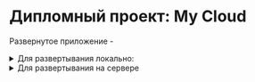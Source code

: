 # Дипломный проект: My Cloud

Развернутое приложение - 
<details>
 <summary>Для развертывания локально:</summary>
<details>
<summary>Backend:</summary>

1. -  Переходим в папку, 
2. - Создаем и активируем окружение,    
3. - Ставим зависимости,
4. - Создаем базу данных, с учетом настроек указанных в файле .env
5. - Мигрируем
6. - Создаем суперпользователя согласно файлу .env
`python manage.py create_superuser` 
7. - Запускаем сервер 
`python manage.py runserver`
</details>
<details>
<summary>Frontend:</summary>

1. - В файле `.env` вместо {url} указываем url полученный в терминале от бэка , 
2. - Устанавливаем зависимости: `npm i`,    
3. - Запускаемся `npm run dev`
</details>
</details>
<details>
    <summary>Для развертывания на сервере</summary>
 
1. - Устанавливаем на ПК программу PuTTY для генерации SSH-ключа

2. - Запускаем PuTTYgen и генерируем SSH-2RSA ключ(Можно поставить во вкладке Key). Копируем публичный SSH-ключ

3. - Создаем на сайте reg.ru облачный сервер

4. - Запускаем терминал и подключаемся к серверу:
ssh root@<ip адрес сервера>
Вводим пароль для доступа к серверу из письма, полученного на эл. почту

5. - Создаем нового пользователя:
adduser <имя пользователя>
6. - Добавляем созданного пользователя в группу sudo:
usermod <имя пользователя> -aG sudo
7. - Выходим из под пользователя root:
logout
8. - Подключаемся к серверу под новым пользователем:
ssh <имя пользователя>@<ip адрес сервера>
9. - Скачиваем обновления пакетов apt, чтобы пользоваться их актуальными релизами:
sudo apt update
10. - Устанавливаем необходимые пакеты:
sudo apt install python3-venv python3-pip postgresql nginx
11. - Заходим в панель psql под пользователем postgres:
sudo -u postgres psql
12. - Создаем базу данных:
CREATE DATABASE mycloud;
13. - Задаем пароль для пользователя postgres:
ALTER USER postgres WITH PASSWORD 'postgres';
14. - Выходим из панели psql:
\q
15. - Проверяем что установлен git:
git --version
16. - Клонируем репозиторий:
git clone https://github.com/long57899/Dp.git
17. - Переходим в папку проекта backend:
cd /home/<имя пользователя>/Dp/backend
18. - Устанавливаем виртуальное окружение:
python3 -m venv env
19. - Активируем виртуальное окружение:
source env/bin/activate
20. - Устанавливаем зависимости:
pip install -r requirements.txt
21. - В папке backend изменяем если нужно файл .env в соответствии с шаблоном:
nano .env
22. - Применяем миграции:
python manage.py migrate
23. - Создаем администратора:
python manage.py create_superuser
24. - Собираем весь статичный контент в одной папке (static) на сервере:
python manage.py collectstatic
25. - Запускаем сервер:
python manage.py runserver 0.0.0.0:8000
26. - Проверяем работу gunicorn:
gunicorn mycloud.wsgi -b 0.0.0.0:8000

27. - Создаем файл gunicorn.socket:
sudo nano /etc/systemd/system/gunicorn.socket

[Unit]
Description=gunicorn socket

[Socket]
ListenStream=/run/gunicorn.sock

[Install]
WantedBy=sockets.target
28. Создаем файл gunicorn.service:
sudo nano /etc/systemd/system/gunicorn.service

[Unit]
Description=gunicorn daemon
Requires=gunicorn.socket
After=network.target

[Service]
User=<имя пользователя>
Group=www-data
WorkingDirectory=/home/<имя пользователя>/Dp/backend
ExecStart=/home/<имя пользователя>/Dp/backend/env/bin/gunicorn \
         --access-logfile - \
         --workers=3 \
         --bind unix:/run/gunicorn.sock \
         mycloud.wsgi:application

[Install]
WantedBy=multi-user.target
29. - Запускаем файл gunicorn.socket:
sudo systemctl start gunicorn.socket
sudo systemctl enable gunicorn.socket

30. - Проверяем статус файла gunicorn.socket:
sudo systemctl status gunicorn.socket

31. - Убеждаемся что файл gunicorn.sock присутствует в папке /run:
file /run/gunicorn.sock

32. - Проверяем статус gunicorn:
sudo systemctl status gunicorn

33. - Создаем модуль nginx:
sudo nano /etc/nginx/sites-available/mycloud

server {
   listen 80;
   server_name <ip адрес сервера>;

   location = /favicon.ico {
      access_log off;
      log_not_found off;
   }

   location /static/ {
      root /home/<имя пользователя>/Dp/backend;
   }

   location / {
      include proxy_params;
      proxy_pass http://unix:/run/gunicorn.sock;
   }
}
34. - Создаем символическую ссылку:
sudo ln -s /etc/nginx/sites-available/mycloud /etc/nginx/sites-enabled

35. - Добавляем пользователя www-data в группу текущего пользователя:
sudo usermod -a -G ${USER} www-data

36. - Диагностируем nginx на предмет ошибок в синтаксисе:
sudo nginx -t

37. - Перезапускаем веб-сервер:
sudo systemctl restart nginx

38. - Проверяем статус nginx:
sudo systemctl status nginx

39. - При помощи firewall даем полные права nginx для подключений:
sudo ufw allow 'Nginx Full'

40. - Устанавливаем Node Version Manager (nvm):
curl -o- https://raw.githubusercontent.com/nvm-sh/nvm/v0.40.1/install.sh | bash

41. - Добавляем переменную окружения:

export NVM_DIR="$([ -z "${XDG_CONFIG_HOME-}" ] && printf %s "${HOME}/.nvm" || printf %s "${XDG_CONFIG_HOME}/nvm")"
[ -s "$NVM_DIR/nvm.sh" ] && \. "$NVM_DIR/nvm.sh"
Проверяем версию nvm:
nvm -v

41. - Устанавливаем нужную версию node:
nvm install <номер версии>

42. - Проверяем версию node:
node -v

43. - Проверяем версию npm:
npm -v

44. - Переходим в папку проекта frontend:
cd /home/<имя пользователя>/Dp/frontend

45. - В файле .env указываем базовый URL:
nano .env
VITE_BASE_URL=http://<ip адрес сервера>/api

46. - Устанавливаем зависимости:
npm i

47. - Создаем файл start.sh:
nano start.sh

#!/bin/bash
. /home/<имя пользователя>/.nvm/nvm.sh
npm run dev
48. - Делаем файл start.sh исполняемым:
chmod +x /home/<имя пользователя>/Dp/frontend/start.sh

49. - Создаем файл frontend.service:
sudo nano /etc/systemd/system/frontend.service

[Unit]
Description=frontend service
After=network.target

[Service]
User=<имя пользователя>
Group=www-data
WorkingDirectory=/home/<имя пользователя>/Dp/frontend
ExecStart=/home/<имя пользователя>/Dp/frontend/start.sh

[Install]
WantedBy=multi-user.target
50. - Запускаем сервис frontend:
sudo systemctl start frontend
sudo systemctl enable frontend

51. - Проверяем статус сервиса frontend:
sudo systemctl status frontend
    
</details>
